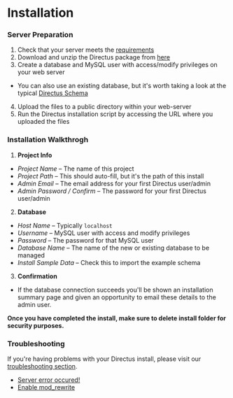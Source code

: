 # Installation

### Server Preparation
1. Check that your server meets the [requirements](docs/1-getting-started/2-requirements.md)
2. Download and unzip the Directus package from [here](https://github.com/directus/directus/tree/build)
3. Create a database and MySQL user with access/modify privileges on your web server
  * You can also use an existing database, but it's worth taking a look at the typical [Directus Schema](docs/3-developer/4-schema-guide.md)
4. Upload the files to a public directory within your web-server
5. Run the Directus installation script by accessing the URL where you uploaded the files


### Installation Walkthrogh
1. **Project Info**
  * _Project Name_ – The name of this project
  * _Project Path_ – This should auto-fill, but it's the path of this install
  * _Admin Email_ – The email address for your first Directus user/admin
  * _Admin Password / Confirm_ – The password for your first Directus user/admin
2. **Database**
  * _Host Name_ – Typically `localhost`
  * _Username_ – MySQL user with access and modify privileges
  * _Password_ – The password for that MySQL user
  * _Database Name_ – The name of the new or existing database to be managed
  * _Install Sample Data_ – Check this to import the example schema
3. **Confirmation**
  * If the database connection succeeds you'll be shown an installation summary page and given an opportunity to email these details to the admin user.

**Once you have completed the install, make sure to delete install folder for security purposes.**

### Troubleshooting
If you're having problems with your Directus install, please visit our [troubleshooting section](docs/4-troubleshooting/).

* [Server error occured!]()
* [Enable mod_rewrite](docs/4-troubleshooting/enable_mod_rewrite.md)
